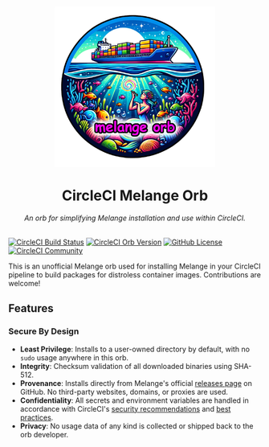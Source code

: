 <div align="center">
  <img align="center" width="320" src="assets/logos/melange-orb-logo.png" alt="Melange Orb">
  <h1>CircleCI Melange Orb</h1>
  <i>An orb for simplifying Melange installation and use within CircleCI.</i><br /><br />
</div>

[![CircleCI Build Status](https://circleci.com/gh/juburr/melange-orb.svg?style=shield "CircleCI Build Status")](https://circleci.com/gh/juburr/melange-orb) [![CircleCI Orb Version](https://badges.circleci.com/orbs/juburr/melange-orb.svg)](https://circleci.com/developer/orbs/orb/juburr/melange-orb) [![GitHub License](https://img.shields.io/badge/license-MIT-lightgrey.svg)](https://raw.githubusercontent.com/juburr/melange-orb/master/LICENSE) [![CircleCI Community](https://img.shields.io/badge/community-CircleCI%20Discuss-343434.svg)](https://discuss.circleci.com/c/ecosystem/orbs)

This is an unofficial Melange orb used for installing Melange in your CircleCI pipeline to build packages for distroless container images. Contributions are welcome!

## Features
### **Secure By Design**
- **Least Privilege**: Installs to a user-owned directory by default, with no `sudo` usage anywhere in this orb.
- **Integrity**: Checksum validation of all downloaded binaries using SHA-512.
- **Provenance**: Installs directly from Melange's official [releases page](https://github.com/chainguard-dev/melange/releases/) on GitHub. No third-party websites, domains, or proxies are used.
- **Confidentiality**: All secrets and environment variables are handled in accordance with CircleCI's [security recommendations](https://circleci.com/docs/security-recommendations/) and [best practices](https://circleci.com/docs/orbs-best-practices/).
- **Privacy**: No usage data of any kind is collected or shipped back to the orb developer.
